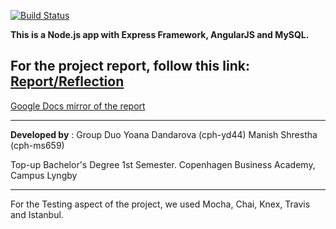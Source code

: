 [![Build Status](https://travis-ci.org/expert26111/ExpressKnexMysqlNode.svg?branch=master)](https://travis-ci.org/expert26111/ExpressKnexMysqlNode)

**This is a Node.js app with Express Framework, AngularJS and MySQL.**

**For the project report, follow this link: [Report/Reflection](https://github.com/expert26111/ExpressKnexMysqlNode/blob/master/Reflection.pdf)**
-----------------------------------------

[Google Docs mirror of the report](https://goo.gl/ZPraRH)


----------


**Developed by** : Group Duo
Yoana Dandarova (cph-yd44)
Manish Shrestha (cph-ms659)

Top-up Bachelor's Degree 1st Semester.
Copenhagen Business Academy, Campus Lyngby


----------


For the Testing aspect of the project, we used Mocha, Chai, Knex, Travis and Istanbul.

